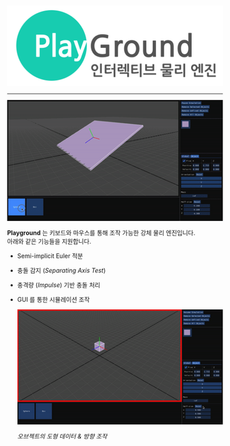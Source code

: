 ![Playgroud Logo](./img/playground.png)

---
  

![Simulation Demo](./img/simulation_demo.gif)

  
**Playground** 는 키보드와 마우스를 통해 조작 가능한 강체 물리 엔진입니다.  
아래와 같은 기능들을 지원합니다.  
- Semi-implicit Euler 적분
- 충돌 감지 (*Separating Axis Test*)
- 충격량 (*Impulse*) 기반 충돌 처리
- GUI 를 통한 시뮬레이션 조작  
  
    ![Object Modification](./img/object_modification.gif)
      
    *오브젝트의 도형 데이터 & 방향 조작*
